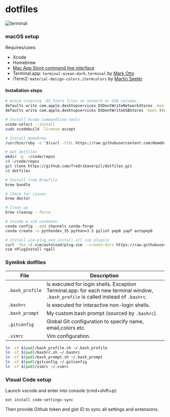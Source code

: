 # dotfiles

![terminal](https://cloud.githubusercontent.com/assets/994357/22407167/92b74982-e661-11e6-9b9d-4887286e245c.png)


### macOS setup

Requires/uses:
* Xcode
* Homebrew
* [Mac App Store command line interface](https://github.com/mas-cli/mas)
* Terminal.app: `terminal-ocean-dark.terminal` by [Mark Otto](https://github.com/mdo/ocean-terminal)
* iTerm2:  `material-design-colors.itermcolors` by [Martin Seeler](https://github.com/MartinSeeler/iterm2-material-design)


#### Installation steps

```bash
# Avoid creating .DS_Store files on network or USB volumes
defaults write com.apple.desktopservices DSDontWriteNetworkStores -bool true
defaults write com.apple.desktopservices DSDontWriteUSBStores -bool true

# Install Xcode commandline tools
xcode-select --install
sudo xcodebuild -license accept

# Install Homebrew
/usr/bin/ruby -e "$(curl -fsSL https://raw.githubusercontent.com/Homebrew/install/master/install)"

# Get dotfiles
mkdir -p  ~/code/repos
cd ~/code/repos
git clone https://github.com/fredrikaverpil/dotfiles.git 
cd dotfiles

# Install from Brewfile
brew bundle

# Check for issues
brew doctor

# Clean up
brew cleanup --force

# vscode & vim condaenv
conda config --add channels conda-forge
conda create -n pythondev_35 python=3.5 pylint pep8 yapf autopep8

# Install vim-plug and install all vim plugins
curl -fLo ~/.vim/autoload/plug.vim --create-dirs https://raw.githubusercontent.com/junegunn/vim-plug/master/plug.vim
vim +PlugInstall +qall
```


### Symlink dotfiles

| File | Description |
| --- | --- |
| `.bash_profile` | Is executed for login shells. Exception Terminal.app: for each new terminal window, `.bash_profile` is called instead of `.bashrc`. |
| `.bashrc` | Is executed for interactive non-login shells. |
| `.bash_prompt` | My custom bash prompt (sourced by `.bashrc`). |
| `.gitconfig` | Global Git configuration to specify name, email,colors etc. |
| `.vimrc` | Vim configuration. |

```bash
ln -sf $(pwd)/bash_profile.sh ~/.bash_profile
ln -sf $(pwd)/bashrc.sh ~/.bashrc
ln -sf $(pwd)/bash_prompt.sh ~/.bash_prompt
ln -sf $(pwd)/gitconfig ~/.gitconfig
ln -sf $(pwd)/vimrc ~/.vimrc
```

### Visual Code setup

Launch vscode and enter into console (cmd+shift+p):

    ext install code-settings-sync

Then provide Github token and gist ID to sync all settings and extensions.
